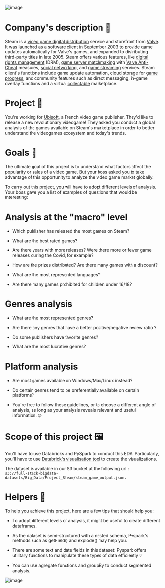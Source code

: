 ![image](https://github.com/greg97232/Steam-s-videogames-platform/assets/38788237/6d67902c-3670-401a-ad1b-60165c6088e7)


# Company's description 📇
Steam is a [video game digital distribution](https://en.wikipedia.org/wiki/Digital_distribution_of_video_games) service and storefront from [Valve](https://en.wikipedia.org/wiki/Valve_Corporation). It was launched as a software client in September 2003 to provide game updates automatically for Valve's games, and expanded to distributing third-party titles in late 2005. Steam offers various features, like [digital rights management](https://en.wikipedia.org/wiki/Digital_rights_management) (DRM), [game server matchmaking](https://en.wikipedia.org/wiki/Matchmaking_(video_games)) with [Valve Anti-Cheat](https://en.wikipedia.org/wiki/Valve_Anti-Cheat) measures, [social networking](https://en.wikipedia.org/wiki/Social_networking_service), and [game streaming](https://en.wikipedia.org/wiki/Video_game_live_streaming) services. Steam client's functions include game update automation, cloud storage for [game progress](https://en.wikipedia.org/wiki/Saved_game), and community features such as direct messaging, in-game overlay functions and a virtual [collectable](https://en.wikipedia.org/wiki/Collectable) marketplace.
  
# Project 🚧
You're working for [Ubisoft](https://www.ubisoft.com/fr-fr/), a French video game publisher. They'd like to release a new revolutionary videogame! They asked you conduct a global analysis of the games available on Steam's marketplace in order to better understand the videogames ecosystem and today's trends.

# Goals 🎯
The ultimate goal of this project is to understand what factors affect the popularity or sales of a video game. But your boss asked you to take advantage of this opportunity to analyze the video game market globally.

To carry out this project, you will have to adopt different levels of analysis. Your boss gave you a list of examples of questions that would be interesting:

# Analysis at the "macro" level
- Which publisher has released the most games on Steam?

- What are the best rated games?

- Are there years with more releases? Were there more or fewer game releases during the Covid, for example?

- How are the prizes distributed? Are there many games with a discount?

- What are the most represented languages?

- Are there many games prohibited for children under 16/18?

# Genres analysis
- What are the most represented genres?

- Are there any genres that have a better positive/negative review ratio ? 
- Do some publishers have favorite genres?

- What are the most lucrative genres?

# Platform analysis
- Are most games available on Windows/Mac/Linux instead?

- Do certain genres tend to be preferentially available on certain platforms?

- You're free to follow these guidelines, or to choose a different angle of analysis, as long as your analysis reveals relevant and useful information. 🤓
  
# Scope of this project 🖼️
You'll have to use Databricks and PySpark to conduct this EDA. Particularly, you'll have to use [Databrick's visualisation too](https://docs.databricks.com/visualizations/index.html)l to create the visualizations.

The dataset is available in our S3 bucket at the following url :  
`s3://full-stack-bigdata-datasets/Big_Data/Project_Steam/steam_game_output.json.`

# Helpers 🦮
To help you achieve this project, here are a few tips that should help you:

- To adopt different levels of analysis, it might be useful to create different dataframes.

- As the dataset is semi-structured with a nested schema, Pyspark's methods such as getField() and explode() may help you.

- There are some text and date fields in this dataset: Pyspark offers utilitary functions to manipulate these types of data efficiently 💡

- You can use agregate functions and groupBy to conduct segmented analysis.
  

![image](https://github.com/greg97232/Steam-s-videogames-platform/assets/38788237/695443b6-17f3-4148-9eee-bcc0baeabc92)

